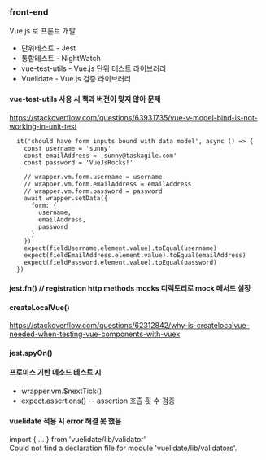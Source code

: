 ### front-end  

Vue.js 로 프론트 개발  

* 단위테스트 - Jest
* 통합테스트 - NightWatch
* vue-test-utils - Vue.js 단위 테스트 라이브러리
* Vuelidate - Vue.js 검증 라이브러리

#### vue-test-utils 사용 시 책과 버전이 맞지 않아 문제  
<https://stackoverflow.com/questions/63931735/vue-v-model-bind-is-not-working-in-unit-test>  
```
  it('should have form inputs bound with data model', async () => {
    const username = 'sunny'
    const emailAddress = 'sunny@taskagile.com'
    const password = 'VueJsRocks!'
                                
    // wrapper.vm.form.username = username
    // wrapper.vm.form.emailAddress = emailAddress
    // wrapper.vm.form.password = password
    await wrapper.setData({
      form: {
        username,
        emailAddress,
        password
      }
    })
    expect(fieldUsername.element.value).toEqual(username)
    expect(fieldEmailAddress.element.value).toEqual(emailAddress)
    expect(fieldPassword.element.value).toEqual(password)
  })

```

#### jest.fn()  //  registration http methods __mocks__ 디렉토리로 mock 메서드 설정  

#### createLocalVue()  
<https://stackoverflow.com/questions/62312842/why-is-createlocalvue-needed-when-testing-vue-components-with-vuex>  

#### jest.spyOn()
#### 프로미스 기반 메소드 테스트 시  
* wrapper.vm.$nextTick()  
* expect.assertions() -- assertion 호출 횟 수 검증
  
#### vuelidate 적용 시 error 해결 못 했음  
import { ... } from 'vuelidate/lib/validator'  
Could not find a declaration file for module 'vuelidate/lib/validators'.  
